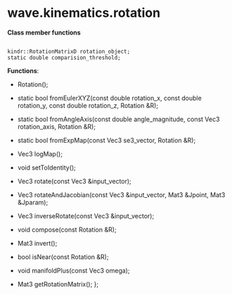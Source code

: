 # wave.kinematics.rotation

**Class member functions**

<code>
kindr::RotationMatrixD rotation_object;
static double comparision_threshold;
</code>

**Functions**:
  - Rotation();
  - static bool fromEulerXYZ(const double rotation_x,
                           const double rotation_y,
                           const double rotation_z,
                           Rotation &R);
  
  - static bool fromAngleAxis(const double angle_magnitude,
                            const Vec3 rotation_axis,
                            Rotation &R);
  - static bool fromExpMap(const Vec3 se3_vector, Rotation &R);


  - Vec3 logMap();
  - void setToIdentity();
  - Vec3 rotate(const Vec3 &input_vector);
  - Vec3 rotateAndJacobian(const Vec3 &input_vector,
                         Mat3 &Jpoint,
                         Mat3 &Jparam);
  - Vec3 inverseRotate(const Vec3 &input_vector);
  - void compose(const Rotation &R);
  - Mat3 invert();
  - bool isNear(const Rotation &R);
  - void manifoldPlus(const Vec3 omega);

 
  - Mat3 getRotationMatrix();
};